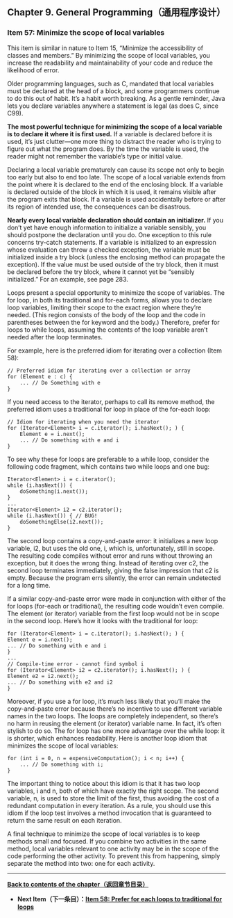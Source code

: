 ## Chapter 9. General Programming（通用程序设计）

### Item 57: Minimize the scope of local variables

This item is similar in nature to Item 15, “Minimize the accessibility of classes and members.” By minimizing the scope of local variables, you increase the readability and maintainability of your code and reduce the likelihood of error.

Older programming languages, such as C, mandated that local variables must be declared at the head of a block, and some programmers continue to do this out of habit. It’s a habit worth breaking. As a gentle reminder, Java lets you declare variables anywhere a statement is legal (as does C, since C99).

**The most powerful technique for minimizing the scope of a local variable is to declare it where it is first used.** If a variable is declared before it is used, it’s just clutter—one more thing to distract the reader who is trying to figure out what the program does. By the time the variable is used, the reader might not remember the variable’s type or initial value.

Declaring a local variable prematurely can cause its scope not only to begin too early but also to end too late. The scope of a local variable extends from the point where it is declared to the end of the enclosing block. If a variable is declared outside of the block in which it is used, it remains visible after the program exits that block. If a variable is used accidentally before or after its region of intended use, the consequences can be disastrous.

**Nearly every local variable declaration should contain an initializer.** If you don’t yet have enough information to initialize a variable sensibly, you should postpone the declaration until you do. One exception to this rule concerns try-catch statements. If a variable is initialized to an expression whose evaluation can throw a checked exception, the variable must be initialized inside a try block (unless the enclosing method can propagate the exception). If the value must be used outside of the try block, then it must be declared before the try block, where it cannot yet be “sensibly initialized.” For an example, see page 283.

Loops present a special opportunity to minimize the scope of variables. The for loop, in both its traditional and for-each forms, allows you to declare loop variables, limiting their scope to the exact region where they’re needed. (This region consists of the body of the loop and the code in parentheses between the for keyword and the body.) Therefore, prefer for loops to while loops, assuming the contents of the loop variable aren’t needed after the loop terminates.

For example, here is the preferred idiom for iterating over a collection (Item 58):

```
// Preferred idiom for iterating over a collection or array
for (Element e : c) {
    ... // Do Something with e
}
```

If you need access to the iterator, perhaps to call its remove method, the preferred idiom uses a traditional for loop in place of the for-each loop:

```
// Idiom for iterating when you need the iterator
for (Iterator<Element> i = c.iterator(); i.hasNext(); ) {
    Element e = i.next();
    ... // Do something with e and i
}
```

To see why these for loops are preferable to a while loop, consider the following code fragment, which contains two while loops and one bug:

```
Iterator<Element> i = c.iterator();
while (i.hasNext()) {
    doSomething(i.next());
}
...
Iterator<Element> i2 = c2.iterator();
while (i.hasNext()) { // BUG!
    doSomethingElse(i2.next());
}
```

The second loop contains a copy-and-paste error: it initializes a new loop variable, i2, but uses the old one, i, which is, unfortunately, still in scope. The resulting code compiles without error and runs without throwing an exception, but it does the wrong thing. Instead of iterating over c2, the second loop terminates immediately, giving the false impression that c2 is empty. Because the program errs silently, the error can remain undetected for a long time.

If a similar copy-and-paste error were made in conjunction with either of the for loops (for-each or traditional), the resulting code wouldn’t even compile. The element (or iterator) variable from the first loop would not be in scope in the second loop. Here’s how it looks with the traditional for loop:

```
for (Iterator<Element> i = c.iterator(); i.hasNext(); ) {
Element e = i.next();
... // Do something with e and i
}
...
// Compile-time error - cannot find symbol i
for (Iterator<Element> i2 = c2.iterator(); i.hasNext(); ) {
Element e2 = i2.next();
... // Do something with e2 and i2
}
```

Moreover, if you use a for loop, it’s much less likely that you’ll make the copy-and-paste error because there’s no incentive to use different variable names in the two loops. The loops are completely independent, so there’s no harm in reusing the element (or iterator) variable name. In fact, it’s often stylish to do so. The for loop has one more advantage over the while loop: it is shorter, which enhances readability. Here is another loop idiom that minimizes the scope of local variables:

```
for (int i = 0, n = expensiveComputation(); i < n; i++) {
    ... // Do something with i;
}
```

The important thing to notice about this idiom is that it has two loop variables, i and n, both of which have exactly the right scope. The second variable, n, is used to store the limit of the first, thus avoiding the cost of a redundant computation in every iteration. As a rule, you should use this idiom if the loop test involves a method invocation that is guaranteed to return the same result on each iteration.

A final technique to minimize the scope of local variables is to keep methods small and focused. If you combine two activities in the same method, local variables relevant to one activity may be in the scope of the code performing the other activity. To prevent this from happening, simply separate the method into two: one for each activity.

---
**[Back to contents of the chapter（返回章节目录）](https://github.com/clxering/Effective-Java-3rd-edition-Chinese-English-bilingual/blob/master/Chapter-9/Chapter-9-Introduction.md)**
- **Next Item（下一条目）：[Item 58: Prefer for each loops to traditional for loops](https://github.com/clxering/Effective-Java-3rd-edition-Chinese-English-bilingual/blob/master/Chapter-9/Chapter-9-Item-58-Prefer-for-each-loops-to-traditional-for-loops.md)**
